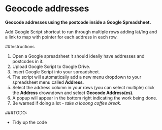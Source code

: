 Geocode addresses
=================

**Geocode addresses using the postcode inside a Google Spreadsheet.**

Add Google Script shortcut to run through multiple rows adding lat/lng and a link to map with pointer for each address in each row.

##Instructions
1. Open a Google spreadsheet it should ideally have addresses and postcodes in it.
2. Upload Google Script to Google Drive.
3. Insert Google Script into your spreadsheet.
4. The script will automatically add a new menu dropdown to your spreadsheet menu called **Address**. 
5. Select the address column in your rows (you can select multiple) click the **Address** drowndown and select **Geocode Address(es)**.
6. A popup will appear in the bottom right indicating the work being done.
7. Be warned if doing a lot - _take a looong coffee break_.

###TODO:
* Tidy up the code
